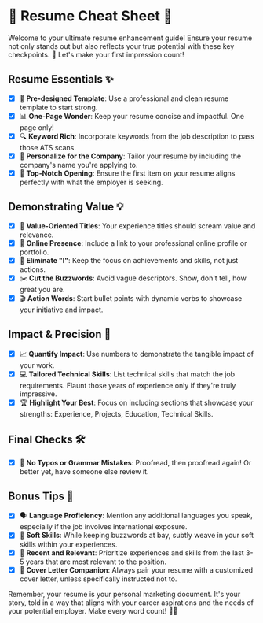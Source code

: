 # 🌟 Resume Cheat Sheet 🌟

Welcome to your ultimate resume enhancement guide! Ensure your resume not only stands out but also reflects your true potential with these key checkpoints. 🚀 Let's make your first impression count!

## Resume Essentials ✨

- [x] 📝 **Pre-designed Template**: Use a professional and clean resume template to start strong.
- [x] 📊 **One-Page Wonder**: Keep your resume concise and impactful. One page only!
- [x] 🔍 **Keyword Rich**: Incorporate keywords from the job description to pass those ATS scans.
- [x] 🏢 **Personalize for the Company**: Tailor your resume by including the company's name you're applying to.
- [x] 🎯 **Top-Notch Opening**: Ensure the first item on your resume aligns perfectly with what the employer is seeking.

## Demonstrating Value 💡

- [x] 💼 **Value-Oriented Titles**: Your experience titles should scream value and relevance.
- [x] 🔗 **Online Presence**: Include a link to your professional online profile or portfolio.
- [x] 🚫 **Eliminate "I"**: Keep the focus on achievements and skills, not just actions.
- [x] ✂️ **Cut the Buzzwords**: Avoid vague descriptors. Show, don't tell, how great you are.
- [x] 🎬 **Action Words**: Start bullet points with dynamic verbs to showcase your initiative and impact.

## Impact & Precision 🎯

- [x] 📈 **Quantify Impact**: Use numbers to demonstrate the tangible impact of your work.
- [x] 💻 **Tailored Technical Skills**: List technical skills that match the job requirements. Flaunt those years of experience only if they're truly impressive.
- [x] 🏆 **Highlight Your Best**: Focus on including sections that showcase your strengths: Experience, Projects, Education, Technical Skills.

## Final Checks 🛠

- [x] 🚫 **No Typos or Grammar Mistakes**: Proofread, then proofread again! Or better yet, have someone else review it.

## Bonus Tips 🌈

- [x] 🗣️ **Language Proficiency**: Mention any additional languages you speak, especially if the job involves international exposure.
- [x] 🌱 **Soft Skills**: While keeping buzzwords at bay, subtly weave in your soft skills within your experiences.
- [x] 📅 **Recent and Relevant**: Prioritize experiences and skills from the last 3-5 years that are most relevant to the position.
- [x] 📝 **Cover Letter Companion**: Always pair your resume with a customized cover letter, unless specifically instructed not to.

Remember, your resume is your personal marketing document. It's your story, told in a way that aligns with your career aspirations and the needs of your potential employer. Make every word count! 🌟🌟
